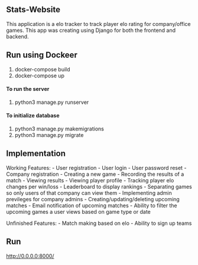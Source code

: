 ## Stats-Website
This application is a elo tracker to track player elo rating for company/office games. This app was creating using Django for both the frontend and backend. 

## Run using Dockeer
1. docker-compose build
2. docker-compose up

#### To run the server
1. python3 manage.py runserver

#### To initialize database
1. python3 manage.py makemigrations
2. python3 manage.py migrate

## Implementation
Working Features:
    - User registration
    - User login
    - User password reset
    - Company registration
    - Creating a new game
    - Recording the results of a match
    - Viewing results 
    - Viewing player profile
    - Tracking player elo changes per win/loss 
    - Leaderboard to display rankings
    - Separating games so only users of that company can view them
    - Implementing admin previleges for company admins
    - Creating/updating/deleting upcoming matches
    - Email notification of upcoming matches
    - Ability to filter the upcoming games a user views based on game type or date

Unfinished Features:
	- Match making based on elo
	- Ability to sign up teams

## Run
http://0.0.0.0:8000/
